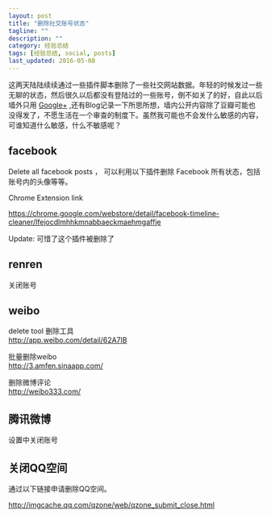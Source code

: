 ```yaml
---
layout: post
title: "删除社交账号状态"
tagline: ""
description: ""
category: 经验总结
tags: [经验总结, social, posts]
last_updated: 2016-05-08
---
```


这两天陆陆续续通过一些插件脚本删除了一些社交网站数据。年轻的时候发过一些无聊的状态，然后很久以后都没有登陆过的一些账号，倒不如关了的好，自此以后墙外只用 [Google+](https://www.google.com/+EinVerne) ,还有Blog记录一下所思所想，墙内公开内容除了豆瓣可能也没得发了，不愿生活在一个审查的制度下。虽然我可能也不会发什么敏感的内容，可谁知道什么敏感，什么不敏感呢？

## facebook

Delete all facebook posts ， 可以利用以下插件删除 Facebook 所有状态，包括账号内的头像等等。

Chrome Extension link

https://chrome.google.com/webstore/detail/facebook-timeline-cleaner/lfejocdlmhhkmnabbaeckmaehmgaffje

Update: 可惜了这个插件被删除了

## renren

关闭账号

## weibo

delete tool 删除工具  
<http://app.weibo.com/detail/62A7lB>

批量删除weibo  
<http://3.amfen.sinaapp.com/>

删除微博评论  
<http://weibo333.com/>

## 腾讯微博
设置中关闭账号

## 关闭QQ空间

通过以下链接申请删除QQ空间。

<http://imgcache.qq.com/qzone/web/qzone_submit_close.html>

